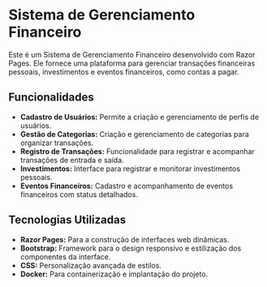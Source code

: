 # Sistema de Gerenciamento Financeiro

Este é um Sistema de Gerenciamento Financeiro desenvolvido com Razor Pages. Ele fornece uma plataforma para gerenciar transações financeiras pessoais, investimentos e eventos financeiros, como contas a pagar.

## Funcionalidades

- **Cadastro de Usuários:** Permite a criação e gerenciamento de perfis de usuários.
- **Gestão de Categorias:** Criação e gerenciamento de categorias para organizar transações.
- **Registro de Transações:** Funcionalidade para registrar e acompanhar transações de entrada e saída.
- **Investimentos:** Interface para registrar e monitorar investimentos pessoais.
- **Eventos Financeiros:** Cadastro e acompanhamento de eventos financeiros com status detalhados.

## Tecnologias Utilizadas

- **Razor Pages:** Para a construção de interfaces web dinâmicas.
- **Bootstrap:** Framework para o design responsivo e estilização dos componentes da interface.
- **CSS:** Personalização avançada de estilos.
- **Docker:** Para containerização e implantação do projeto.




